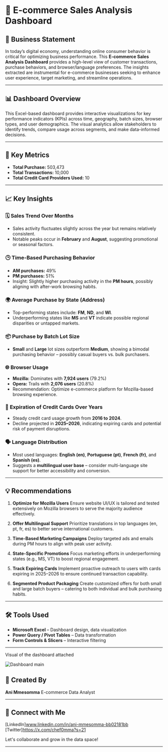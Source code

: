 # 🛒 E-commerce Sales Analysis Dashboard

## 📌 Business Statement

In today’s digital economy, understanding online consumer behavior is critical for optimizing business performance. This **E-commerce Sales Analysis Dashboard** provides a high-level view of customer transactions, purchase behaviors, and browser/language preferences. The insights extracted are instrumental for e-commerce businesses seeking to enhance user experience, target marketing, and streamline operations.

---

## 📊 Dashboard Overview

This Excel-based dashboard provides interactive visualizations for key performance indicators (KPIs) across time, geography, batch sizes, browser types, and user demographics. The visual analytics allow stakeholders to identify trends, compare usage across segments, and make data-informed decisions.

---

## 🧩 Key Metrics

* **Total Purchase:** 503,473
* **Total Transactions:** 10,000
* **Total Credit Card Providers Used:** 10

---

## 📈 Key Insights

### 🗓️ **Sales Trend Over Months**

* Sales activity fluctuates slightly across the year but remains relatively consistent.
* Notable peaks occur in **February** and **August**, suggesting promotional or seasonal factors.

### 🕒 **Time-Based Purchasing Behavior**

* **AM purchases:** 49%
* **PM purchases:** 51%
* Insight: Slightly higher purchasing activity in the **PM hours**, possibly aligning with after-work browsing habits.

### 🌍 **Average Purchase by State (Address)**

* Top-performing states include: **FM**, **ND**, and **WI**.
* Underperforming states like **MS** and **VT** indicate possible regional disparities or untapped markets.

### 📦 **Purchase by Batch Lot Size**

* **Small** and **Large** lot sizes outperform **Medium**, showing a bimodal purchasing behavior – possibly casual buyers vs. bulk purchasers.

### 🌐 **Browser Usage**

* **Mozilla:** Dominates with **7,924 users** (79.2%)
* **Opera:** Trails with **2,076 users** (20.8%)
* Recommendation: Optimize e-commerce platform for Mozilla-based browsing experience.

### 📅 **Expiration of Credit Cards Over Years**

* Steady credit card usage growth from **2016 to 2024**.
* Decline projected in **2025–2026**, indicating expiring cards and potential risk of payment disruptions.

### 🗣️ **Language Distribution**

* Most used languages: **English (en)**, **Portuguese (pt)**, **French (fr)**, and **Spanish (es)**.
* Suggests a **multilingual user base** – consider multi-language site support for better accessibility and conversion.

---

## 💡 Recommendations

1. **Optimize for Mozilla Users**
   Ensure website UI/UX is tailored and tested extensively on Mozilla browsers to serve the majority audience effectively.

2. **Offer Multilingual Support**
   Prioritize translations in top languages (en, pt, fr, es) to better serve international customers.

3. **Time-Based Marketing Campaigns**
   Deploy targeted ads and emails during PM hours to align with peak user activity.

4. **State-Specific Promotions**
   Focus marketing efforts in underperforming states (e.g., MS, VT) to boost regional engagement.

5. **Track Expiring Cards**
   Implement proactive outreach to users with cards expiring in 2025–2026 to ensure continued transaction capability.

6. **Segmented Product Packaging**
   Create customized offers for both small and large batch buyers – catering to both individual and bulk purchasing habits.

---

## 🛠 Tools Used

* **Microsoft Excel** – Dashboard design, data visualization
* **Power Query / Pivot Tables** – Data transformation
* **Form Controls & Slicers** – Interactive filtering

---
Visual of the dashboard attached

![Dashboard main](https://github.com/user-attachments/assets/f2c5f717-1d97-4502-ae38-12c6882059f7)

## 👤 Created By

**Ani Mmesomma**
E-commerce Data Analyst


---

## 🔗 Connect with Me

[LinkedIn]www.linkedin.com/in/ani-mmesomma-bb02181bb
[Twitter]https://x.com/chef0mma?s=21

Let's collaborate and grow in the data space!

---

